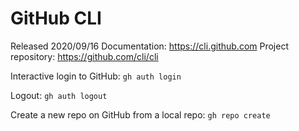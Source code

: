 # GitHub CLI
Released 2020/09/16
Documentation: https://cli.github.com
Project repository: https://github.com/cli/cli

Interactive login to GitHub: `gh auth login`

Logout: `gh auth logout`

Create a new repo on GitHub from a local repo: `gh repo create`

